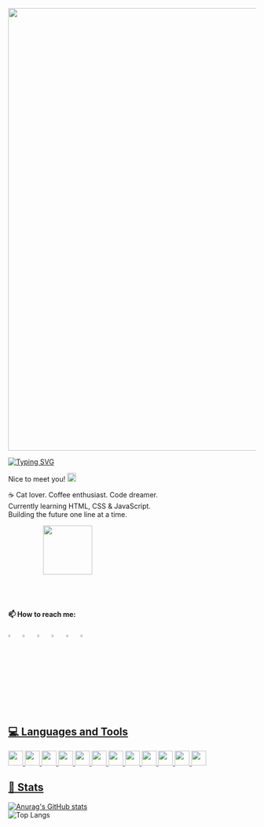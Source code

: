 
<img src="https://i.pinimg.com/originals/23/a9/e1/23a9e16f37d05dcd1d3be915065854b3.gif" width="900px">

[![Typing SVG](https://readme-typing-svg.demolab.com?font=Pacifico&pause=1000&color=5C974DAC&background=C3621100&multiline=true&width=435&lines=Hi%2C+I'm+Juliana+~+%E2%98%86)](https://git.io/typing-svg)


Nice to meet you! <img src="https://github.com/claytonjhamilton/claytonjhamilton/blob/main/images/waving_hand.gif" width="18px">

☕ Cat lover. Coffee enthusiast. Code dreamer.  
Currently learning HTML, CSS & JavaScript.  
Building the future one line at a time.  

<p align= "left">
  &nbsp;&nbsp;&nbsp;&nbsp;&nbsp;&nbsp;&nbsp;&nbsp;&nbsp;&nbsp;&nbsp;&nbsp;&nbsp;&nbsp;&nbsp;&nbsp;&nbsp;&nbsp;<img src="https://media4.giphy.com/media/v1.Y2lkPTc5MGI3NjExeWRiZnJvaWs2OWViYmowNmo0ejJpdXIzb3gyazVva2UwcnBwY3k3MSZlcD12MV9pbnRlcm5hbF9naWZfYnlfaWQmY3Q9cw/RmC82QREwCiKfPYeVf/giphy.gif" width="100px"> 
</p>
<br>
<br>

#### 📫 How to reach me:
  
  [<img src="https://upload.wikimedia.org/wikipedia/commons/8/83/Steam_icon_logo.svg" width="3.5%"/>](https://steamcommunity.com/id/juwidja/)  &nbsp; [<img src="https://github.com/sciencepal/sciencepal/blob/master/assets/discord-round.svg" width="3.5%"/>](https://discord.gg/juwidja)  &nbsp; [<img src="https://img.icons8.com/color/48/000000/twitter.png" width="3.5%"/>](https://twitter.com/juwidja)  &nbsp; [<img src="https://img.icons8.com/color/48/000000/linkedin.png" width="3.5%"/>](https://www.linkedin.com/in/julianacamacho89/)  &nbsp;  [<img src="https://img.icons8.com/fluent/48/000000/instagram-new.png" width="3.5%"/>](https://www.instagram.com/juwidja/)  &nbsp; <a href="mailto:jmagalhaescamacho@gmail.com"> <img src="https://img.icons8.com/fluent/48/000000/gmail.png" width="3.5%"/>
  <br>
  <br>

## 💻 Languages and Tools

<p align= "left">
  <img src="https://cdn.jsdelivr.net/gh/devicons/devicon@latest/icons/css3/css3-original.svg" style="width:30px; height:30px"/>
  <img src="https://cdn.jsdelivr.net/gh/devicons/devicon@latest/icons/html5/html5-original.svg" style="width:30px; height:30px"/>
  <img src="https://cdn.jsdelivr.net/gh/devicons/devicon@latest/icons/javascript/javascript-original.svg" style="width:30px; height:30px" />
  <img src="https://cdn.jsdelivr.net/gh/devicons/devicon@latest/icons/github/github-original.svg" style="width:30px; height:30px"/>
  <img src="https://cdn.jsdelivr.net/gh/devicons/devicon@latest/icons/git/git-original.svg" style="width:30px; height:30px"/>
  <img src="https://cdn.jsdelivr.net/gh/devicons/devicon@latest/icons/linkedin/linkedin-original.svg" style="width:30px; height:30px" />
  <img src="https://cdn.jsdelivr.net/gh/devicons/devicon@latest/icons/notion/notion-original.svg" style="width:30px; height:30px"/>
  <img src="https://cdn.jsdelivr.net/gh/devicons/devicon@latest/icons/python/python-original.svg" style="width:30px; height:30px"/>
  <img src="https://cdn.jsdelivr.net/gh/devicons/devicon@latest/icons/vscode/vscode-original.svg" style="width:30px; height:30px"/>
  <img src="https://cdn.jsdelivr.net/gh/devicons/devicon@latest/icons/bootstrap/bootstrap-original.svg" style="width:30px; height:30px"/>
  <img src="https://cdn.jsdelivr.net/gh/devicons/devicon@latest/icons/azuredevops/azuredevops-original.svg" style="width:30px; height:30px"/>
  <img src="https://cdn.jsdelivr.net/gh/devicons/devicon@latest/icons/figma/figma-original.svg" style="width:30px; height:30px"/>
</p>

## 🔮 Stats

[![Anurag's GitHub stats](https://github-readme-stats.vercel.app/api?username=JuEcheverre&theme=cobalt)](https://github.com/JuEcheverre/)
<br/>
![Top Langs](https://github-readme-stats.vercel.app/api/top-langs/?username=JuEcheverre&layout=compact&theme=cobalt)



          
          
          
          
          
          
          

                              
          
          
<!--
**JuEcheverre/JuEcheverre** is a ✨ _special_ ✨ repository because its `README.md` (this file) appears on your GitHub profile.

Here are some ideas to get you started:

- 🔭 I’m currently working on ...
- 🌱 I’m currently learning ...
- 👯 I’m looking to collaborate on ...
- 🤔 I’m looking for help with ...
- 💬 Ask me about ...
- 📫 How to reach me: ...
- 😄 Pronouns: ...
- ⚡ Fun fact: ...
-->
